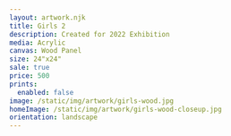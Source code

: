 ```yaml
---
layout: artwork.njk
title: Girls 2
description: Created for 2022 Exhibition
media: Acrylic
canvas: Wood Panel
size: 24"x24"
sale: true
price: 500
prints:
  enabled: false
image: /static/img/artwork/girls-wood.jpg
homeImage: /static/img/artwork/girls-wood-closeup.jpg
orientation: landscape
---
```

